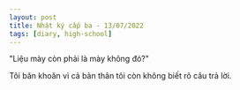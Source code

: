 ```yaml
---
layout: post
title: Nhật ký cấp ba - 13/07/2022
tags: [diary, high-school] 
---
```


"Liệu mày còn phải là mày không đó?"

Tôi băn khoăn vì cả bản thân tôi còn không biết rõ câu trả lời.